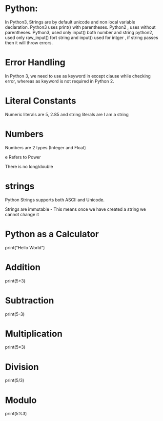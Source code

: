 # Python:

In Python3, Strings are by default unicode and non local variable declaration.
Python3 uses print() with parentheses.
Python2 , uses without parentheses.
Python3, used only input() both number and string
python2, used only raw_input() fort string and input() used for intger , if string passes then it will throw errors.

# Error Handling
   In Python 3, we need to use as keyword in except clause while
checking error, whereas as keyword is not required in Python 2.

# Literal Constants
   Numeric literals are 5, 2.85 and  string literals are I am a string

# Numbers
   Numbers are 2 types (Integer and Float)
   
   e Refers to Power 
   
   There is no long/double

# strings
  Python Strings supports both ASCII and Unicode.
  
  Strings are immutable - This means once we have created a string we cannot
change it
  
# Python as a Calculator
print("Hello World")

# Addition
print(5+3)

# Subtraction
print(5-3)

# Multiplication
print(5*3)

# Division
print(5/3)

# Modulo
print(5%3)

